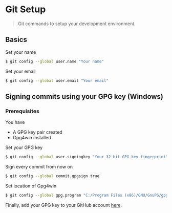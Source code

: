 # Git Setup
> Git commands to setup your development environment.

## Basics

Set your name
```bash
$ git config --global user.name "Your name"
```

Set your email
```bash
$ git config --global user.email "Your email"
```

## Signing commits using your GPG key (Windows)

### Prerequisites

You have
* A GPG key pair created
* Gpg4win installed

Set your GPG key
```bash
$ git config --global user.signingkey "Your 32-bit GPG key fingerprint"
```

Sign every commit from now on
```bash
$ git config --global commit.gpgsign true
```

Set location of Gpg4win
```bash
$ git config --global gpg.program "C:/Program Files (x86)/GNU/GnuPG/gpg2.exe"
```

Finally, add your GPG key to your GitHub account [here](https://github.com/settings/keys).
